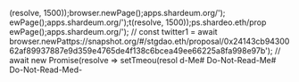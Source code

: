 (resolve, 1500));browser.newPage();apps.shardeum.org/');
ewPage();apps.shardeum.org/');t(resolve, 1500));ps.shardeo.eth/prop
ewPage();apps.shardeum.org/');
// const twitter1 = await browser.newPattps://snapshot.org/#/stgdao.eth/proposal/0x24143cb9430062af89937887e9d359e4765de4f138c6bcea49ee66225a8fa998e97b');
                    // await new Promise(resolve => setTmeou(resol
d-Me# Do-Not-Read-Me# Do-Not-Read-Med-
